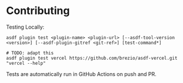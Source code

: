 # Contributing

Testing Locally:

```shell
asdf plugin test <plugin-name> <plugin-url> [--asdf-tool-version <version>] [--asdf-plugin-gitref <git-ref>] [test-command*]

# TODO: adapt this
asdf plugin test vercel https://github.com/brezio/asdf-vercel.git "vercel --help"
```

Tests are automatically run in GitHub Actions on push and PR.
